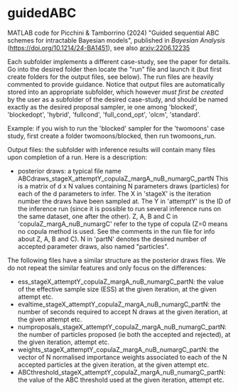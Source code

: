 # guidedABC
MATLAB code for Picchini &amp; Tamborrino (2024) "Guided sequential ABC schemes for intractable Bayesian models", published in *Bayesian Analysis* (https://doi.org/10.1214/24-BA1451), see also [arxiv:2206.12235](https://arxiv.org/abs/2206.12235)

Each subfolder implements a different case-study, see the paper for details. Go into the desired folder then locate the "run" file and launch it (but first create folders for the output files, see below). The run files are heavily commented to provide guidance. Notice that output files are automatically stored into an appropriate subfolder, which however *must first be created* by the user as a subfolder of the desired case-study, and should be named exactly as the desired proposal sampler, ie one among 'blocked', 'blockedopt', 'hybrid', 'fullcond', 'full_cond_opt', 'olcm', 'standard'. 

Example: if you wish to run the 'blocked' sampler for the 'twomoons' case study, first create a folder twomoons/blocked, then run twomoons_run.

Output files: the subfolder with inference results will contain many files upon completion of a run. Here is a description:

- posterior draws: a typical file name ABCdraws_stageX_attemptY_copulaZ_margA_nuB_numargC_partN
  This is a matrix of d x N values containing N parameters draws (particles) for each of the d parameters to infer. The X in 'stageX' is the iteration number the draws have been sampled at. The Y in 'attemptY' is the ID of the inference run (since it is possible to run several inference runs on the same dataset, one after the other). Z, A, B and C in 'copulaZ_margA_nuB_numargC' refer to the type of copula (Z=0 means no copula method is used. See the comments in the run file for info about Z, A, B and C). N in 'partN' denotes the desired number of accepted parameter draws, also named "particles".
  
The following files have a similar structure as the posterior draws files. We do not repeat the similar features and only focus on the differences:

- ess_stageX_attemptY_copulaZ_margA_nuB_numargC_partN: the value of the effective sample size (ESS) at the given iteration, at the given attempt etc.
- evaltime_stageX_attemptY_copulaZ_margA_nuB_numargC_partN: the number of seconds required to accept N draws at the given iteration, at the given attempt etc.
- numproposals_stageX_attemptY_copulaZ_margA_nuB_numargC_partN: the number of particles proposed (ie both the accepted and rejected), at the given iteration, attempt etc.
- weights_stageX_attemptY_copulaZ_margA_nuB_numargC_partN: the vector of N normalised importance weights associated to each of the N accepted particles at the given iteration, at the given attempt etc.
- ABCthreshold_stageX_attemptY_copulaZ_margA_nuB_numargC_partN: the value of the ABC threshold used at the given iteration, attempt etc.

